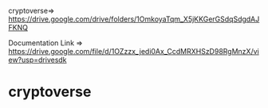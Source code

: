 cryptoverse=> https://drive.google.com/drive/folders/1OmkoyaTqm_X5jKKGerGSdqSdgdAJFKNQ

Documentation Link => https://drive.google.com/file/d/1OZzzx_jedi0Ax_CcdMRXHSzD98RgMnzX/view?usp=drivesdk



# cryptoverse
